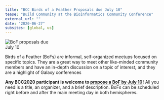 ```yaml
---
title: "BCC Birds of a Feather Proposals due July 10"
tease: "Build Community at the Bioinformatics Community Conference"
external_url: ""
date: "2020-06-27"
subsites: [global, us]
---
```


<div class="float-right">
<img  src="/images/logos/bof-birds.png" alt="BoF proposals due July 10" style="max-width: 10rem" /><br />
<div class="small float-right"></div>
</div>

Birds of a Feather (BoFs) are informal, self-organized meetups focused on specific topics. They are a great way to meet other like-minded community members and have an in-depth discussion on a topic of interest, and they are a highlight of Galaxy conferences

**Any BCC2020 participant is welcome to [propose a BoF by July 10](https://docs.google.com/forms/d/e/1FAIpQLSdMv8CEKNVGsnwM0S6G2fXWU256hfyhttaKn6az754OoUXXPQ/viewform)!** All you need is a title, an organizer, and a brief description. BoFs can be scheduled right before and after the main meeting day in both hemispheres.
